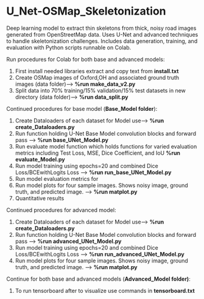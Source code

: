 # U_Net-OSMap_Skeletonization
Deep learning model to extract thin skeletons from thick, noisy road images generated from OpenStreetMap data. Uses U-Net and advanced techniques to handle skeletonization challenges. Includes data generation, training, and evaluation with Python scripts runnable on Colab.

Run procedures for Colab for both base and advanced models:

1. First install needed libraries extract and copy text from **install.txt**
3. Create OSMap images of Oxford,OH and associated ground truth images (data folder)--> **%run make_data_v2.py**
4. Split data into 70% training/15% validation/15% test datasets in new directory (data folder)--> **%run data_split.py**

Continued procedures for base model (**Base_Model folder**):

1. Create Dataloaders of each dataset for Model use--> **%run create_Dataloaders.py**
2. Run function holding U-Net Base Model convolution blocks and forward pass --> **%run base_UNet_Model.py**
3. Run evaluate model function which holds functions for varied evaluation metrics including Test Loss, MSE, Dice Coefficient, and IoU **%run evaluate_Model.py**
4. Run model training using epochs=20 and combined Dice Loss/BCEwithLogits Loss --> **%run run_base_UNet_Model.py**
5. Run model evaluation metrics for 
6. Run model plots for four sample images. Shows noisy image, ground truth, and predicted image. --> **%run matplot.py**
7. Quantitative results 

Continued procedures for advanced model:
1. Create Dataloaders of each dataset for Model use--> **%run create_Dataloaders.py**
2. Run function holding U-Net Base Model convolution blocks and forward pass --> **%run advanced_UNet_Model.py**
3. Run model training using epochs=20 and combined Dice Loss/BCEwithLogits Loss --> **%run run_advanced_UNet_Model.py**
4. Run model plots for four sample images. Shows noisy image, ground truth, and predicted image. --> **%run matplot.py**

Continue for both base and advanced models (**Advanced_Model folder)**: 

1. To run tensorboard after to visualize use commands in **tensorboard.txt**
   
